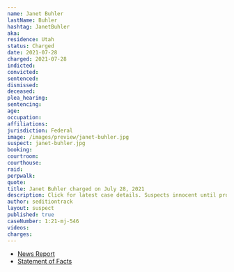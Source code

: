 ```yaml
---
name: Janet Buhler
lastName: Buhler
hashtag: JanetBuhler
aka:
residence: Utah
status: Charged
date: 2021-07-28
charged: 2021-07-28
indicted:
convicted:
sentenced:
dismissed:
deceased:
plea_hearing:
sentencing:
age:
occupation:
affiliations:
jurisdiction: Federal
image: /images/preview/janet-buhler.jpg
suspect: janet-buhler.jpg
booking:
courtroom:
courthouse:
raid:
perpwalk:
quote:
title: Janet Buhler charged on July 28, 2021
description: Click for latest case details. Suspects innocent until proven guilty.
author: seditiontrack
layout: suspect
published: true
caseNumber: 1:21-mj-546
videos:
charges:
---
```

- [News Report](https://www.sltrib.com/news/2021/08/02/two-more-utahns-arrested/)
- [Statement of Facts](https://www.justice.gov/usao-dc/case-multi-defendant/file/1421591/download)
